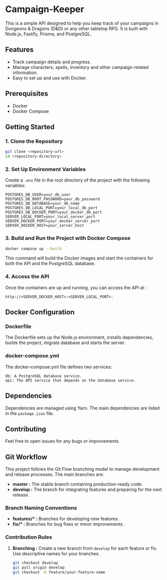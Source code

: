# Campaign-Keeper
This is a simple API designed to help you keep track of your campaigns in Dungeons & Dragons (D&D) or any other tabletop RPG.
It is built with Node.js, Fastify, Prisma, and PostgreSQL.

## Features

- Track campaign details and progress.
- Manage characters, spells, inventory and other campaign-related information.
- Easy to set up and use with Docker.

## Prerequisites

- Docker
- Docker Compose

## Getting Started

### 1. Clone the Repository

```bash
git clone <repository-url>
cd <repository-directory>
```

### 2. Set Up Environment Variables
Create a `.env` file in the root directory of the project with the following variables:

```dotenv
POSTGRES_DB_USER=your_db_user
POSTGRES_DB_ROOT_PASSWORD=your_db_password
POSTGRES_DB_DATABASE=your_db_name
POSTGRES_DB_LOCAL_PORT=your_local_db_port
POSTGRES_DB_DOCKER_PORT=your_docker_db_port
SERVER_LOCAL_PORT=your_local_server_port
SERVER_DOCKER_PORT=your_docker_server_port
SERVER_DOCKER_HOST=your_server_host
```

### 3. Build and Run the Project with Docker Compose

```bash
docker compose up --build
```
This command will build the Docker images and start the containers for both the API and the PostgreSQL database.

### 4. Access the API

Once the containers are up and running, you can access the API at :

`http://<SERVER_DOCKER_HOST>:<SERVER_LOCAL_PORT>.`

## Docker Configuration
### Dockerfile

The Dockerfile sets up the Node.js environment, installs dependencies, builds the project, migrate database and starts the server.

### docker-compose.yml

The docker-compose.yml file defines two services:

    db: A PostgreSQL database service.
    api: The API service that depends on the database service.

## Dependencies

Dependencies are managed using Yarn. The main dependencies are listed in the `package.json` file.

## Contributing

Feel free to open issues for any bugs or improvements.

## Git Workflow

This project follows the Git Flow branching model to manage development and release processes. The main branches are:

- **master :** The stable branch containing production-ready code.
- **develop :** The branch for integrating features and preparing for the next release.

### Branch Naming Conventions

- **features/\* :** Branches for developing new features.
- **fix/\* :** Branches for bug fixes or minor improvements.

### Contribution Rules

1. **Branching :** Create a new branch from `develop` for each feature or fix. Use descriptive names for your branches.

   ```bash
   git checkout develop
   git pull origin develop
   git checkout -b feature/your-feature-name
